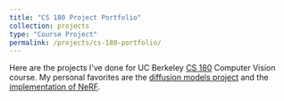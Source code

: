 ```yaml
---
title: "CS 180 Project Portfolio"
collection: projects
type: "Course Project"
permalink: /projects/cs-180-portfolio/
---
```

Here are the projects I've done for UC Berkeley [CS 180](https://cal-cs180.github.io/fa24/) Computer Vision course. My personal favorites are the [diffusion models project](https://ltcyb.github.io/cs180-portfolio/proj5/) and the [implementation of NeRF](https://ltcyb.github.io/cs180-portfolio/proj6/).
